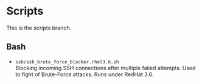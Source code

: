 # Scripts
This is the scripts branch.


## Bash

* `ssh/ssh_brute_force_blocker.rhel3.6.sh`  
  Blocking incoming SSH connections after multiple failed attempts. Used to fight of Brute-Force attacks.
  Runs under RedHat 3.6.

